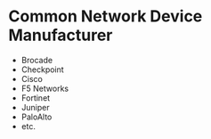 # Common Network Device Manufacturer

* Brocade
* Checkpoint
* Cisco
* F5 Networks
* Fortinet
* Juniper
* PaloAlto
* etc.
